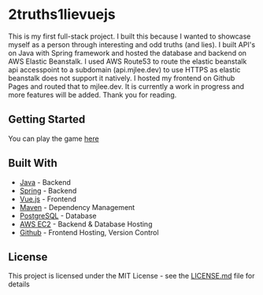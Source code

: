 # 2truths1lievuejs

This is my first full-stack project. I built this because I wanted to showcase myself as a person through interesting and odd truths (and lies). I built API's on Java with Spring framework and hosted the database and backend on AWS Elastic Beanstalk. I used AWS Route53 to route the elastic beanstalk api accesspoint to a subdomain (api.mjlee.dev) to use HTTPS as elastic beanstalk does not support it natively. I hosted my frontend on Github Pages and routed that to mjlee.dev. It is currently a work in progress and more features will be added. Thank you for reading.

## Getting Started

You can play the game [here](https://mjlee.dev)

## Built With

* [Java](https://www.oracle.com/java/) - Backend
* [Spring](https://spring.io/) - Backend
* [Vue.js](https://vuejs.org/) - Frontend
* [Maven](https://maven.apache.org/) - Dependency Management
* [PostgreSQL](https://www.postgresql.org/) - Database
* [AWS EC2](https://aws.amazon.com/ec2/) - Backend & Database Hosting
* [Github](https://github.com/) - Frontend Hosting, Version Control

## License

This project is licensed under the MIT License - see the [LICENSE.md](LICENSE.md) file for details
